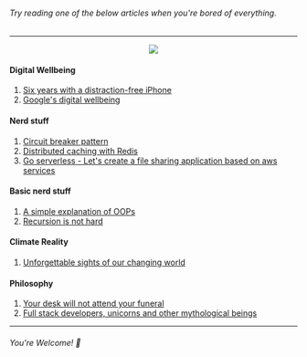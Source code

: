 ###### Try reading one of the below articles when you're bored of everything.
---------------------
<p align="center">
<img src="https://ci4.googleusercontent.com/proxy/yOBwdsWDo0FpfFEnDYizoCdEz2CEPU-sncAOd5UA0uToNEUCckLQTz8qVF4G7cr6iDP4EDvssWmF-8c5cQyiu0iXgczQFBYmQ0q89G7Vj5c_X8fHv8EzmVAuY4FC1r_fCkBvCpRwu32wQMJmm_kHAHW_bLzvXCOBFa2DQds=s0-d-e1-ft#https://gallery.mailchimp.com/65bd5a1857b73643aad556093/images/1f3a8645-c856-4427-acc7-bd1df9833c87.gif">
</p>

#### Digital Wellbeing

1. [Six years with a distraction-free iPhone](https://medium.com/s/story/six-years-with-a-distraction-free-iphone-8cf5eb4f97e3)
2. [Google's digital wellbeing](https://www.androidcentral.com/googles-digital-wellbeing)

#### Nerd stuff

1. [Circuit breaker pattern](https://medium.com/@jegasingamjeyanthasingam/circuit-breaker-pattern-for-microservices-eb71569dc44d)
2. [Distributed caching with Redis](https://gautamdhameja.com/distributed-caching-with-redis-17e565ee71d8)
3. [Go serverless - Let's create a file sharing application based on aws services](https://medium.com/proud2becloud/go-serverless-lets-create-a-file-sharing-application-based-on-aws-services-f2827bacc7b0)

#### Basic nerd stuff

1. [A simple explanation of OOPs](https://medium.com/@richardeng/a-simple-explanation-of-oop-46a156581214)
2. [Recursion is not hard](https://medium.freecodecamp.org/recursion-is-not-hard-858a48830d83)

#### Climate Reality

1. [Unforgettable sights of our changing world](https://nexusmedianews.com/unforgettable-sights-of-our-changing-world-2df468c71de)

#### Philosophy

1. [Your desk will not attend your funeral](https://medium.com/personal-growth/your-desk-will-not-attend-your-funeral-779515a81dd3)
2. [Full stack developers, unicorns and other mythological beings](https://medium.com/datadriveninvestor/full-stack-developers-unicorns-and-other-mythological-beings-297265ba9a15)

---------------------

###### You're Welcome! :green_heart:

